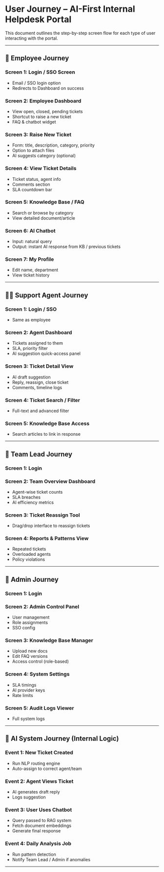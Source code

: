 # User Journey – AI-First Internal Helpdesk Portal

This document outlines the step-by-step screen flow for each type of user interacting with the portal.

---

## 👤 Employee Journey

### Screen 1: **Login / SSO Screen**

* Email / SSO login option
* Redirects to Dashboard on success

### Screen 2: **Employee Dashboard**

* View open, closed, pending tickets
* Shortcut to raise a new ticket
* FAQ & chatbot widget

### Screen 3: **Raise New Ticket**

* Form: title, description, category, priority
* Option to attach files
* AI suggests category (optional)

### Screen 4: **View Ticket Details**

* Ticket status, agent info
* Comments section
* SLA countdown bar

### Screen 5: **Knowledge Base / FAQ**

* Search or browse by category
* View detailed document/article

### Screen 6: **AI Chatbot**

* Input: natural query
* Output: instant AI response from KB / previous tickets

### Screen 7: **My Profile**

* Edit name, department
* View ticket history

---

## 🧑‍💼 Support Agent Journey

### Screen 1: **Login / SSO**

* Same as employee

### Screen 2: **Agent Dashboard**

* Tickets assigned to them
* SLA, priority filter
* AI suggestion quick-access panel

### Screen 3: **Ticket Detail View**

* AI draft suggestion
* Reply, reassign, close ticket
* Comments, timeline logs

### Screen 4: **Ticket Search / Filter**

* Full-text and advanced filter

### Screen 5: **Knowledge Base Access**

* Search articles to link in response

---

## 🤵 Team Lead Journey

### Screen 1: **Login**

### Screen 2: **Team Overview Dashboard**

* Agent-wise ticket counts
* SLA breaches
* AI efficiency metrics

### Screen 3: **Ticket Reassign Tool**

* Drag/drop interface to reassign tickets

### Screen 4: **Reports & Patterns View**

* Repeated tickets
* Overloaded agents
* Policy violations

---

## 📆 Admin Journey

### Screen 1: **Login**

### Screen 2: **Admin Control Panel**

* User management
* Role assignments
* SSO config

### Screen 3: **Knowledge Base Manager**

* Upload new docs
* Edit FAQ versions
* Access control (role-based)

### Screen 4: **System Settings**

* SLA timings
* AI provider keys
* Rate limits

### Screen 5: **Audit Logs Viewer**

* Full system logs

---

## 🤖 AI System Journey (Internal Logic)

### Event 1: **New Ticket Created**

* Run NLP routing engine
* Auto-assign to correct agent/team

### Event 2: **Agent Views Ticket**

* AI generates draft reply
* Logs suggestion

### Event 3: **User Uses Chatbot**

* Query passed to RAG system
* Fetch document embeddings
* Generate final response

### Event 4: **Daily Analysis Job**

* Run pattern detection
* Notify Team Lead / Admin if anomalies

---
